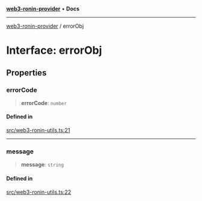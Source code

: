 [**web3-ronin-provider**](../README.md) • **Docs**

***

[web3-ronin-provider](../globals.md) / errorObj

# Interface: errorObj

## Properties

### errorCode

> **errorCode**: `number`

#### Defined in

[src/web3-ronin-utils.ts:21](https://github.com/chuacw/web3-ronin-provider/blob/a0101c455e71e221c1f508afff12749e77bf1fd8/src/web3-ronin-utils.ts#L21)

***

### message

> **message**: `string`

#### Defined in

[src/web3-ronin-utils.ts:22](https://github.com/chuacw/web3-ronin-provider/blob/a0101c455e71e221c1f508afff12749e77bf1fd8/src/web3-ronin-utils.ts#L22)
